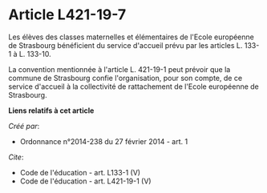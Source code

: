 # Article L421-19-7

Les élèves des classes maternelles et élémentaires de l'Ecole européenne de Strasbourg bénéficient du service d'accueil prévu
par les articles L. 133-1 à L. 133-10. 

La convention mentionnée à l'article L. 421-19-1 peut prévoir que la commune de Strasbourg confie l'organisation, pour son
compte, de ce service d'accueil à la collectivité de rattachement de l'Ecole européenne de Strasbourg.

**Liens relatifs à cet article**

_Créé par_:

  - Ordonnance n°2014-238 du 27 février 2014 - art. 1

_Cite_:

  - Code de l'éducation - art. L133-1 (V)
  - Code de l'éducation - art. L421-19-1 (V)
